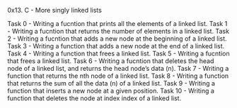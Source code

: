 0x13. C - More singly linked lists

Task 0 - Writing a fucntion that prints all the elements of a linked list.
Task 1 - Writing a fucntion that  returns the number of elements in a linked list.
Task 2 - Writing a fucntion that adds a new node at the beginning of a linked list.
Task 3 - Writing a function that adds a new node at the end of a linked list.
Task 4 - Writing a function that frees a linked list.
Task 5 - Writing a fucntion that frees a linked list.
Task 6 - Writing a fucntion that deletes the head node of a linked list, and returns the head node’s data (n).
Task 7 - Writing a function that returns the nth node of a linked list.
Task 8 - Writing a function that returns the sum of all the data (n) of a linked list.
Task 9 - Writing a function that inserts a new node at a given position.
Task 10 - Writing a function that  deletes the node at index index of a linked list.
